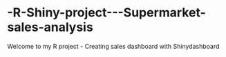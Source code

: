 # -R-Shiny-project---Supermarket-sales-analysis
Welcome to my R project - Creating sales dashboard with Shinydashboard 
